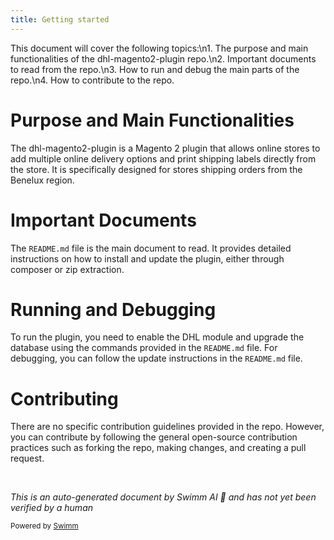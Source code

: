```yaml
---
title: Getting started
---
```

This document will cover the following topics:\\n1. The purpose and main functionalities of the dhl-magento2-plugin repo.\\n2. Important documents to read from the repo.\\n3. How to run and debug the main parts of the repo.\\n4. How to contribute to the repo.

# Purpose and Main Functionalities

The dhl-magento2-plugin is a Magento 2 plugin that allows online stores to add multiple online delivery options and print shipping labels directly from the store. It is specifically designed for stores shipping orders from the Benelux region.

# Important Documents

The `README.md` file is the main document to read. It provides detailed instructions on how to install and update the plugin, either through composer or zip extraction.

# Running and Debugging

To run the plugin, you need to enable the DHL module and upgrade the database using the commands provided in the `README.md` file. For debugging, you can follow the update instructions in the `README.md` file.

# Contributing

There are no specific contribution guidelines provided in the repo. However, you can contribute by following the general open-source contribution practices such as forking the repo, making changes, and creating a pull request.

&nbsp;

*This is an auto-generated document by Swimm AI 🌊 and has not yet been verified by a human*

<SwmMeta version="3.0.0" repo-id="Z2l0aHViJTNBJTNBZGhsLW1hZ2VudG8yLXBsdWdpbiUzQSUzQWdpbGFkbmF2b3Q=" repo-name="dhl-magento2-plugin"><sup>Powered by [Swimm](/)</sup></SwmMeta>
